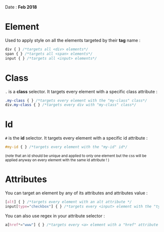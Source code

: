 Date : __Feb 2018__

# Element

Used to apply style on all the elements targeted by their __tag__ name :

```css
div { } /*targets all <div> elements*/
span { } /*targets all <span> elements*/
input { } /*targets all <input> elements*/
```
# Class

`.` is a __class__ selector. It targets every element with a specific class attribute :

```css
.my-class { } /*targets every element with the "my-class" class*/
div.my-class { } /*targets every div with "my-class" class*/
```
# Id

`#` is the __id__ selector. It targets every element with a specific id attribute :

```css
#my-id { } /*targets every element with the "my-id" id*/
```

<small>(note that an id should be unique and applied to only one element but the css will be applied anyway on every element with the same id attribute ! )</small>

# Attributes

You can target an element by any of its attributes and attributes value :

```css
[alt] { } /*targets every element with an alt attribute */
input[type="checkbox"] { } /*targets every <input> element with the "type" attribute value set to "checkbox"*/
```

You can also use regex in your attribute selector :

```css
a[href*="www"] { } /*targets every <a> element with a "href" attribute value containing "www"*/
```
